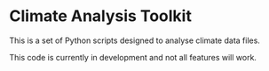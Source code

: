 # Climate Analysis Toolkit

This is a set of Python scripts designed to analyse climate data files.

This code is currently in development and not all features will work.
